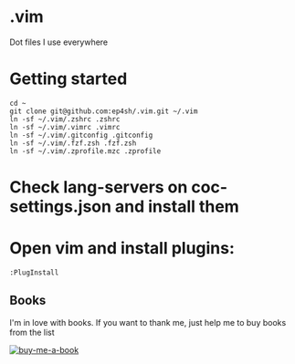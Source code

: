 # .vim
Dot files I use everywhere

# Getting started

```
cd ~
git clone git@github.com:ep4sh/.vim.git ~/.vim
ln -sf ~/.vim/.zshrc .zshrc
ln -sf ~/.vim/.vimrc .vimrc
ln -sf ~/.vim/.gitconfig .gitconfig
ln -sf ~/.vim/.fzf.zsh .fzf.zsh
ln -sf ~/.vim/.zprofile.mzc .zprofile
```

# Check lang-servers on coc-settings.json and install them

# Open vim and install plugins:
```
:PlugInstall
```

## Books
I'm in love with books. If you want to thank me, just help me to buy books from the list

[![buy-me-a-book](https://img.shields.io/badge/Amazon-Buy%20me%20a%20book-important)](https://www.amazon.com/hz/wishlist/ls/3NSSXQK5CTS8N?ref_=wl_share)

